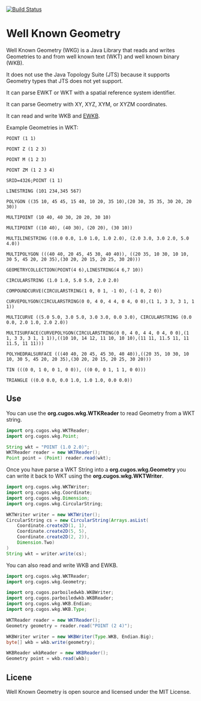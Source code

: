 [![Build Status](https://travis-ci.org/jericks/wkg.svg?branch=master)](https://travis-ci.org/jericks/wkg)

Well Known Geometry
===================
Well Known Geometry (WKG) is a Java Library that reads and writes Geometries to and from well known text (WKT) and well known binary (WKB).

It does not use the Java Topology Suite (JTS) because it supports Geometry types that JTS does not yet support.  

It can parse EWKT or WKT with a spatial reference system identifier. 

It can parse Geometry with XY, XYZ, XYM, or XYZM coordinates.

It can read and write WKB and [EWKB](http://lists.osgeo.org/pipermail/postgis-devel/2004-December/000710.html).

Example Geometries in WKT:

    POINT (1 1)

    POINT Z (1 2 3)

    POINT M (1 2 3)

    POINT ZM (1 2 3 4)

    SRID=4326;POINT (1 1)

    LINESTRING (101 234,345 567)

    POLYGON ((35 10, 45 45, 15 40, 10 20, 35 10),(20 30, 35 35, 30 20, 20 30))

    MULTIPOINT (10 40, 40 30, 20 20, 30 10)

    MULTIPOINT ((10 40), (40 30), (20 20), (30 10))

    MULTILINESTRING ((0.0 0.0, 1.0 1.0, 1.0 2.0), (2.0 3.0, 3.0 2.0, 5.0 4.0))

    MULTIPOLYGON (((40 40, 20 45, 45 30, 40 40)), ((20 35, 10 30, 10 10, 30 5, 45 20, 20 35),(30 20, 20 15, 20 25, 30 20)))

    GEOMETRYCOLLECTION(POINT(4 6),LINESTRING(4 6,7 10))

    CIRCULARSTRING (1.0 1.0, 5.0 5.0, 2.0 2.0)

    COMPOUNDCURVE(CIRCULARSTRING(1 0, 0 1, -1 0), (-1 0, 2 0))

    CURVEPOLYGON(CIRCULARSTRING(0 0, 4 0, 4 4, 0 4, 0 0),(1 1, 3 3, 3 1, 1 1))

    MULTICURVE ((5.0 5.0, 3.0 5.0, 3.0 3.0, 0.0 3.0), CIRCULARSTRING (0.0 0.0, 2.0 1.0, 2.0 2.0))

    MULTISURFACE(CURVEPOLYGON(CIRCULARSTRING(0 0, 4 0, 4 4, 0 4, 0 0),(1 1, 3 3, 3 1, 1 1)),((10 10, 14 12, 11 10, 10 10),(11 11, 11.5 11, 11 11.5, 11 11)))

    POLYHEDRALSURFACE (((40 40, 20 45, 45 30, 40 40)),((20 35, 10 30, 10 10, 30 5, 45 20, 20 35),(30 20, 20 15, 20 25, 30 20)))

    TIN (((0 0, 1 0, 0 1, 0 0)), ((0 0, 0 1, 1 1, 0 0)))

    TRIANGLE ((0.0 0.0, 0.0 1.0, 1.0 1.0, 0.0 0.0))

Use
---
You can use the **org.cugos.wkg.WTKReader** to read Geometry from a WKT string.

```groovy
import org.cugos.wkg.WKTReader;
import org.cugos.wkg.Point;

String wkt = "POINT (1.0 2.0)";
WKTReader reader = new WKTReader();
Point point = (Point) reader.read(wkt);
```

Once you have parse a WKT String into a **org.cugos.wkg.Geometry** you can write it back to WKT using the **org.cugos.wkg.WKTWriter**.

```groovy
import org.cugos.wkg.WKTWriter;
import org.cugos.wkg.Coordinate;
import org.cugos.wkg.Dimension;
import org.cugos.wkg.CircularString;

WKTWriter writer = new WKTWriter();
CircularString cs = new CircularString(Arrays.asList(
    Coordinate.create2D(1, 1),
    Coordinate.create2D(5, 5),
    Coordinate.create2D(2, 2)),
    Dimension.Two)
)
String wkt = writer.write(cs);
```
You can also read and write WKB and EWKB.

```groovy
import org.cugos.wkg.WKTReader;
import org.cugos.wkg.Geometry;

import org.cugos.parboiledwkb.WKBWriter;
import org.cugos.parboiledwkb.WKBReader;
import org.cugos.wkg.WKB.Endian;
import org.cugos.wkg.WKB.Type;

WKTReader reader = new WKTReader();
Geometry geometry = reader.read("POINT (2 4)");

WKBWriter writer = new WKBWriter(Type.WKB, Endian.Big);
byte[] wkb = wkb.write(geometry);

WKBReader wkbReader = new WKBReader();
Geometry point = wkb.read(wkb);
```

Licene
------
Well Known Geometry is open source and licensed under the MIT License.